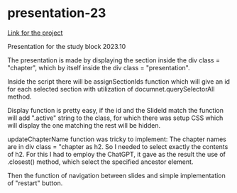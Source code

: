 
# presentation-23
<a href = "https://presentation2023.glitch.me">Link for the project</a> 

Presentation for the study block 2023.10

The presentation is made by displaying the section inside the div class = "chapter", which by itself inside the div class = "presentation". 

Inside the script there will be assignSectionIds function which will give an id for each selected section with utilization of documnet.querySelectorAll method.

Display function is pretty easy, if the id and the SlideId match the function will add ".active" string to the class, for which there was setup CSS which will display the one matching the rest will be hidden.

updateChapterName function was tricky to implement: The chapter names are in div class = "chapter as h2. So I needed to select exactly the contents of h2. For this I had to employ the ChatGPT, it gave as the result the use of .closest() method, which select the specified ancestor element. 

Then the function of navigation between slides and simple implementation of "restart" button.
